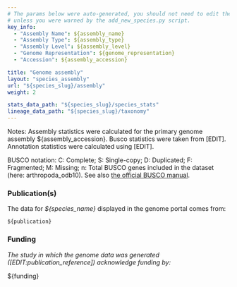 ```yaml
---
# The params below were auto-generated, you should not need to edit them...
# unless you were warned by the add_new_species.py script.
key_info:
  - "Assembly Name": ${assembly_name}
  - "Assembly Type": ${assembly_type}
  - "Assembly Level": ${assembly_level}
  - "Genome Representation": ${genome_representation}
  - "Accession": ${assembly_accession}

title: "Genome assembly"
layout: "species_assembly"
url: "${species_slug}/assembly"
weight: 2

stats_data_path: "${species_slug}/species_stats"
lineage_data_path: "${species_slug}/taxonomy"
---
```


Notes: Assembly statistics were calculated for the primary genome assembly ${assembly_accession}. Busco statistics were taken from [EDIT]. Annotation statistics were calculated using [EDIT].

BUSCO notation: C: Complete; S: Single-copy; D: Duplicated; F: Fragmented; M: Missing; n: Total BUSCO genes included in the dataset (here: arthropoda_odb10). See also [the official BUSCO manual](https://busco.ezlab.org/busco_userguide.html#interpreting-the-results).

### Publication(s)

The data for *${species_name}* displayed in the genome portal comes from:

```{style=citation}
${publication}
```

### Funding

*The study in which the genome data was generated ([EDIT:publication_reference]) acknowledge funding by:*

${funding}

